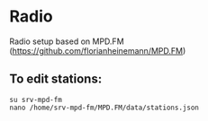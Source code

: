 # Radio
Radio setup based on MPD.FM (https://github.com/florianheinemann/MPD.FM)





## To edit stations:
```
su srv-mpd-fm
nano /home/srv-mpd-fm/MPD.FM/data/stations.json
```
